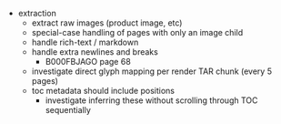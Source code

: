 - extraction
  - extract raw images (product image, etc)
  - special-case handling of pages with only an image child
  - handle rich-text / markdown
  - handle extra newlines and breaks
    - B000FBJAGO page 68
  - investigate direct glyph mapping per render TAR chunk (every 5 pages)
  - toc metadata should include positions
    - investigate inferring these without scrolling through TOC sequentially
